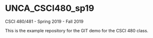# UNCA_CSCI480_sp19
CSCI 480/481 - Spring 2019 - Fall 2019

This is the example repository for the GIT demo for the CSCI 480 class.
